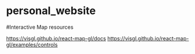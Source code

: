 # personal_website

#Interactive Map resources

https://visgl.github.io/react-map-gl/docs
https://visgl.github.io/react-map-gl/examples/controls 
